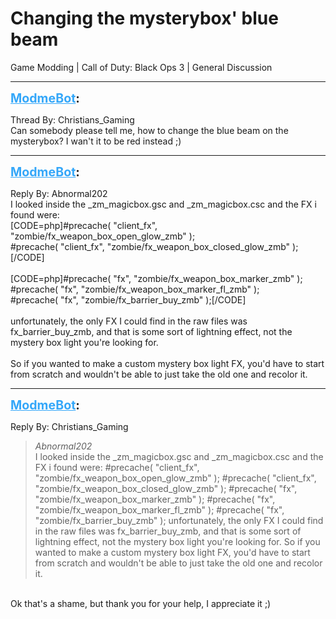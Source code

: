 # Changing the mysterybox' blue beam
Game Modding | Call of Duty: Black Ops 3 | General Discussion

---
<strong style="font-size: 1.4em;"><span style="text-decoration: underline;text-decoration-color: #34a7f9;"><span style="color:#34a7f9;">ModmeBot</span></span>:</strong>

<p>Thread By: Christians_Gaming<br />Can somebody please tell me, how to change the blue beam on the mysterybox? I wan&#39;t it to be red instead ;)</p>

---
<strong style="font-size: 1.4em;"><span style="text-decoration: underline;text-decoration-color: #34a7f9;"><span style="color:#34a7f9;">ModmeBot</span></span>:</strong>

<p>Reply By: Abnormal202<br />I looked inside the _zm_magicbox.gsc and _zm_magicbox.csc and the FX i found were:<br />[CODE=php]#precache( &quot;client_fx&quot;, &quot;zombie/fx_weapon_box_open_glow_zmb&quot; );<br />#precache( &quot;client_fx&quot;, &quot;zombie/fx_weapon_box_closed_glow_zmb&quot; );[/CODE]<br /> <br />[CODE=php]#precache( &quot;fx&quot;, &quot;zombie/fx_weapon_box_marker_zmb&quot; );<br />#precache( &quot;fx&quot;, &quot;zombie/fx_weapon_box_marker_fl_zmb&quot; );<br />#precache( &quot;fx&quot;, &quot;zombie/fx_barrier_buy_zmb&quot; );[/CODE]<br /> <br />unfortunately, the only FX I could find in the raw files was fx_barrier_buy_zmb, and that is some sort of lightning effect, not the mystery box light you&#39;re looking for.<br /> <br />So if you wanted to make a custom mystery box light FX, you&#39;d have to start from scratch and wouldn&#39;t be able to just take the old one and recolor it.</p>

---
<strong style="font-size: 1.4em;"><span style="text-decoration: underline;text-decoration-color: #34a7f9;"><span style="color:#34a7f9;">ModmeBot</span></span>:</strong>

<p>Reply By: Christians_Gaming<br /><blockquote><em>Abnormal202</em><br />I looked inside the _zm_magicbox.gsc and _zm_magicbox.csc and the FX i found were: #precache( &quot;client_fx&quot;, &quot;zombie/fx_weapon_box_open_glow_zmb&quot; ); #precache( &quot;client_fx&quot;, &quot;zombie/fx_weapon_box_closed_glow_zmb&quot; );   #precache( &quot;fx&quot;, &quot;zombie/fx_weapon_box_marker_zmb&quot; ); #precache( &quot;fx&quot;, &quot;zombie/fx_weapon_box_marker_fl_zmb&quot; ); #precache( &quot;fx&quot;, &quot;zombie/fx_barrier_buy_zmb&quot; );   unfortunately, the only FX I could find in the raw files was fx_barrier_buy_zmb, and that is some sort of lightning effect, not the mystery box light you&#39;re looking for.   So if you wanted to make a custom mystery box light FX, you&#39;d have to start from scratch and wouldn&#39;t be able to just take the old one and recolor it.</blockquote><br /> Ok that&#39;s a shame, but thank you for your help, I appreciate it ;)</p>
